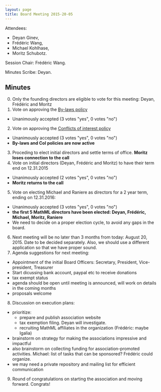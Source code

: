 ```yaml
---
layout: page
title: Board Meeting 2015-20-05
---
```


Attendees:

-   Deyan Ginev,
-   Frédéric Wang,
-   Michael Kohlhase,
-   Moritz Schubotz.

Session Chair: Frédéric Wang.

Minutes Scribe: Deyan.

## Minutes

0. Only the founding directors are eligible to vote for this meeting: Deyan, Frédéric and Moritz
1. Vote on approving the [By-laws policy](/legal-documents/non-profit-corporate-by-laws.html)
  * Unanimously accepted (3 votes "yes", 0 votes "no")
2. Vote on approving the [Conflicts of interest policy](/legal-documents/conflict-of-interest-policy.html)
  * Unanimously accepted (3 votes "yes", 0 votes "no")
  * **By-laws and CoI policies are now active**
3. Proceding to elect initial directors and settle terms of office.
  **Moritz loses connection to the call**
4. Vote on initial directors (Deyan, Frédéric and Moritz) to have their term end on 12.31.2015
  * Unanimously accepted (2 votes "yes", 0 votes "no")
  * **Moritz returns to the call**
5. Vote on electing Michael and Raniere as directors for a 2 year term, ending on 12.31.2016:
  * Unanimously accepted (3 votes "yes", 0 votes "no")
  * **the first 5 MathML directors have been elected: Deyan, Frédéric, Michael, Moritz, Raniere**
  * We need to decide on a proper election cycle, to avoid any gaps in the board.
6. Next meeting will be no later than 3 months from today: August 20, 2015. Date to be decided separately. Also, we should use a different application so that we have proper sound.
7. Agenda suggestions for next meeting:
 * Appointment of the initial Board Officers: Secretary, President, Vice-president, Treasurer
 * Start dicussing bank account, paypal etc to receive donations
 * tax exempt status
 * agenda should be open until meeting is announced, will work on details in the coming months
 * proposals welcome 

8. Discussion on execution plans:
 * prioritize:
      - prepare and publish association website
      - tax exemption filing. Deyan will investigate.
      - recruiting MathML affiliates in the organization (Frédéric: maybe Igalia)
 * brainstorm on strategy for making the associations impressive and impactful 
 * also brainstorm on collecting funding for association-promoted activities. Michael: list of tasks that can be sponsored? Frédéric could organize.
 * we may need a private repository and mailing list for efficient communication

9. Round of congratulations on starting the association and moving forward. Congrats!
